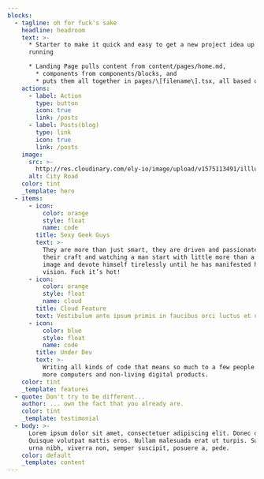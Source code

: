 ```yaml
---
blocks:
  - tagline: oh for fuck's sake
    headline: headroom
    text: >-
      * Starter to make it quick and easy to get a new project idea up and
      running

      * Landing Page pulls content from content/pages/home.md,
        * components from components/blocks, and
        * puts them all together in pages/\[filename\].tsx, all based on a schema defined in .tina/schema.ts.
    actions:
      - label: Action
        type: button
        icon: true
        link: /posts
      - label: Posts(blog)
        type: link
        icon: true
        link: /posts
    image:
      src: >-
        http://res.cloudinary.com/ely-io/image/upload/v1575113491/illlustrations.co/svg/day65-city-road.svg
      alt: City Road
    color: tint
    _template: hero
  - items:
      - icon:
          color: orange
          style: float
          name: code
        title: Sexy Geek Guys
        text: >-
          They are more than just smart, they are driven and passionate about
          their craft and watching a man start with little more than a mental
          image and devote himself tirelessly until he has manifested his
          vision. Fuck it’s hot!
      - icon:
          color: orange
          style: float
          name: cloud
        title: Cloud Feature
        text: Vestibulum ante ipsum primis in faucibus orci luctus et ultrices.
      - icon:
          color: blue
          style: float
          name: code
        title: Under Dev
        text: >-
          Writing all kinds of code that means so much to a few people and a lot
          more computers and non-living digital products.
    color: tint
    _template: features
  - quote: Don't try to be different...
    author: ... own the fact that you already are.
    color: tint
    _template: testimonial
  - body: >-
      Lorem ipsum dolor sit amet, consectetuer adipiscing elit. Donec odio.
      Quisque volutpat mattis eros. Nullam malesuada erat ut turpis. Suspendisse
      urna nibh, viverra non, semper suscipit, posuere a, pede.
    color: default
    _template: content
---
```


